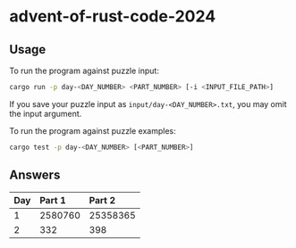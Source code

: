 # advent-of-rust-code-2024

## Usage

To run the program against puzzle input:
```bash
cargo run -p day-<DAY_NUMBER> <PART_NUMBER> [-i <INPUT_FILE_PATH>]
```

If you save your puzzle input as `input/day-<DAY_NUMBER>.txt`, you may omit the input argument.

To run the program against puzzle examples:
```bash
cargo test -p day-<DAY_NUMBER> [<PART_NUMBER>]
```

## Answers

| Day | Part 1 | Part 2 |
| :- | :- | :- |
| 1 | 2580760 | 25358365 |
| 2 | 332 | 398 |
